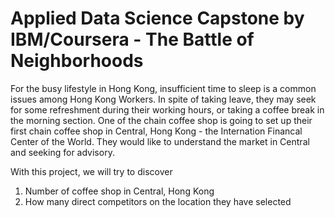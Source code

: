 # Applied Data Science Capstone by IBM/Coursera - The Battle of Neighborhoods

For the busy lifestyle in Hong Kong, insufficient time to sleep is a common issues among Hong Kong Workers. In spite of taking leave, they may seek for some refreshment during their working hours, or taking a coffee break in the morning section. One of the chain coffee shop is going to set up their first chain coffee shop in Central, Hong Kong - the Internation Financal Center of the World. They would like to understand the market in Central and seeking for advisory.

With this project, we will try to discover
1. Number of coffee shop in Central, Hong Kong
2. How many direct competitors on the location they have selected
